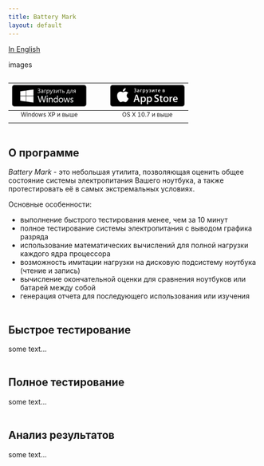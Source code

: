 ```yaml
---
title: Battery Mark
layout: default
---
```

[In English](/bmark)  

images

<div style="text-align:right">
	<table style="display:inline-block">
		<thead>
			<tr>
				<th style="text-align:center"><a href="/"><img src="/images/buttons/windows_ru.png" alt="Загрузить для Windows" title="Загрузить для Windows"></a></th>
				<th></th>
				<th style="text-align:center"><a href="/"><img src="/images/buttons/appstore_ru.png" alt="Загрузить для Mac" title="Загрузить для Mac"></a></th>
			</tr>
		</thead>
		<tbody>
			<tr>
				<td style="text-align:center"><sup>Windows XP и выше</sup></td>
				<td>&nbsp;&nbsp;&nbsp;&nbsp;&nbsp;</td>
				<td style="text-align:center"><sup>OS X 10.7 и выше</sup></td>
			</tr>
		</tbody>
	</table>
</div>

О программе
-----------

_Battery Mark_ - это небольшая утилита, позволяющая оценить общее состояние системы электропитания Вашего ноутбука, а также протестировать её в самых экстремальных условиях.

Основные особенности:
- выполнение быстрого тестирования менее, чем за 10 минут
- полное тестирование системы электропитания с выводом графика разряда
- использование математических вычислений для полной нагрузки каждого ядра процессора
- возможность имитации нагрузки на дисковую подсистему ноутбука (чтение и запись)
- вычисление окончательной оценки для сравнения ноутбуков или батарей между собой
- генерация отчета для последующего использования или изучения
<br /><br />

Быстрое тестирование
--------------------

some text...
<br /><br />

Полное тестирование
-------------------

some text...
<br /><br />

Анализ результатов
------------------

some text...